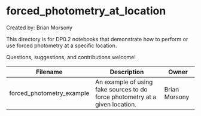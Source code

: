 # forced_photometry_at_location

Created by: Brian Morsony

This directory is for DP0.2 notebooks that demonstrate how to perform or use forced photometry at a specific location.

Questions, suggestions, and contributions welcome!


| Filename    | Description | Owner | 
| ----------- | ----------- | ----- |
| forced_photometry_example | An example of using fake sources to do force photometry at a given location. | Brian Morsony |
